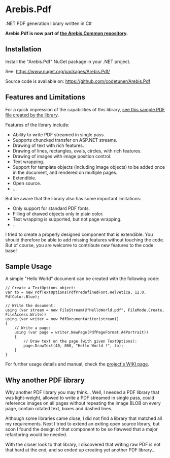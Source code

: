 Arebis.Pdf
==========

.NET PDF generation library written in C#

**Arebis.Pdf is now part of [the Arebis.Common repository](https://github.com/codetuner/Arebis.Common/).**

Installation
------------

Install the "Arebis.Pdf" NuGet package in your .NET project.

See: https://www.nuget.org/packages/Arebis.Pdf/

Source code is available on: https://github.com/codetuner/Arebis.Pdf

Features and Limitations
------------------------

For a quick impression of the capabilities of this library, [see this sample PDF file created by the library](https://raw.githubusercontent.com/codetuner/Arebis.Pdf/master/Sample1.pdf).

Features of the library include:

- Ability to write PDF streamed in single pass.
- Supports chuncked transfer on ASP.NET streams.
- Drawing of text with rich features.
- Drawing of lines, rectangles, ovals, circles, with rich features.
- Drawing of images with image position control.
- Text wrapping.
- Support for template objects (including image objects) to be added
  once in the document, and rendered on multiple pages.
- Extendible.
- Open source.
- ...

But be aware that the library also has some important limitations:

- Only support for standard PDF fonts.
- Filling of drawed objects only in plain color.
- Text wrapping is supported, but not page wrapping.
- ...

I tried to create a properly designed component that is extendible. You should therefore be able to add
missing features without touching the code. But of course, you are welcome to contribute new features
to the code base!

Sample Usage
------------

A simple "Hello World" document can be created with the following code:

    // Create a TextOptions object:
    var to = new PdfTextOptions(PdfPredefinedFont.Helvetica, 12.0, PdfColor.Blue);
    
    // Write the document:
    using (var stream = new FileStream(@"HelloWorld.pdf", FileMode.Create, FileAccess.Write))
    using (var writer = new PdfDocumentWriter(stream))
    {
        // Write a page:
        using (var page = writer.NewPage(PdfPageFormat.A4Portrait))
        {
            // Draw text on the page (with given TextOptions):
            page.DrawText(40, 800, "Hello World !", to);
        }
    }

For further usage details and manual, check the [project's WIKI page](https://github.com/codetuner/Arebis.Pdf/wiki).

Why another PDF library
-----------------------

Why another PDF library you may think... Well, I needed a PDF library that was light-weight, allowed to
write a PDF streamed in single pass, could reference images on all pages without repeating the image BLOB
on every page, contain rotated text, boxes and dashed lines.

Although some libraries came close, I did not find a library that matched all my requirements. Next I tried
to extend an exiting open source library, but soon I found the design of that component to be so flawwed that
a major refactoring would be needed.

With the closer look to that library, I discovered that writing raw PDF is not that hard at the end, and so 
ended up creating yet another PDF library...
